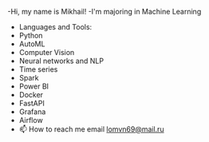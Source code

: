 -Hi, my name is Mikhail!
-I'm majoring in Machine Learning
- Languages and Tools:
- Python
- AutoML
- Computer Vision
- Neural networks and NLP
- Time series
- Spark
- Power BI
- Docker
- FastAPI
- Grafana
- Airflow
- 📫 How to reach me email lomvn69@mail.ru

<!---
lomvn/lomvn is a ✨ special ✨ repository because its `README.md` (this file) appears on your GitHub profile.
You can click the Preview link to take a look at your changes.
--->
